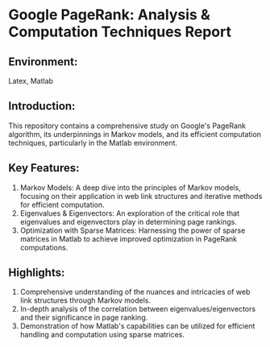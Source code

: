 # Google PageRank: Analysis & Computation Techniques Report
## Environment: 
Latex, Matlab

## Introduction:
This repository contains a comprehensive study on Google's PageRank algorithm, its underpinnings in Markov models, and its efficient computation techniques, particularly in the Matlab environment.

## Key Features:
1. Markov Models: A deep dive into the principles of Markov models, focusing on their application in web link structures and iterative methods for efficient computation.
2. Eigenvalues & Eigenvectors: An exploration of the critical role that eigenvalues and eigenvectors play in determining page rankings.
3. Optimization with Sparse Matrices: Harnessing the power of sparse matrices in Matlab to achieve improved optimization in PageRank computations.

## Highlights:
1. Comprehensive understanding of the nuances and intricacies of web link structures through Markov models.
2. In-depth analysis of the correlation between eigenvalues/eigenvectors and their significance in page ranking.
3. Demonstration of how Matlab's capabilities can be utilized for efficient handling and computation using sparse matrices.
